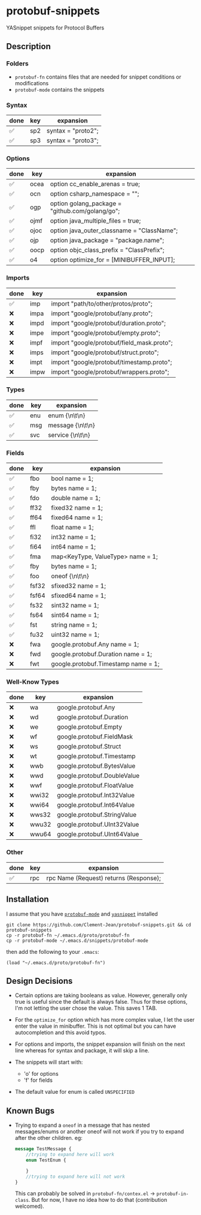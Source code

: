# protobuf-snippets

YASnippet snippets for Protocol Buffers

## Description

### Folders

- `protobuf-fn` contains files that are needed for snippet conditions or modifications
- `protobuf-mode` contains the snippets

### Syntax

| done | key | expansion |
| ---- | --- | --------- |
| :white_check_mark: | sp2 | syntax = "proto2"; |
| :white_check_mark: | sp3 | syntax = "proto3"; |

### Options

| done | key | expansion |
| ---- | --- | --------- |
| :white_check_mark: | ocea | option cc_enable_arenas = true; |
| :white_check_mark: | ocn | option csharp_namespace = ""; |
| :white_check_mark: | ogp | option golang_package = "github.com/golang/go"; |
| :white_check_mark: | ojmf | option java_multiple_files = true; |
| :white_check_mark: | ojoc | option java_outer_classname = "ClassName"; |
| :white_check_mark: | ojp | option java_package = "package.name"; |
| :white_check_mark: | oocp | option objc_class_prefix = "ClassPrefix"; |
| :white_check_mark: | o4 | option optimize_for = [MINIBUFFER_INPUT]; |

### Imports

| done | key | expansion |
| ---- | --- | --------- |
| :white_check_mark: | imp | import "path/to/other/protos/proto"; |
| :x: | impa | import "google/protobuf/any.proto"; |
| :x: | impd | import "google/protobuf/duration.proto"; |
| :x: | impe | import "google/protobuf/empty.proto"; |
| :x: | impf | import "google/protobuf/field_mask.proto"; |
| :x: | imps | import "google/protobuf/struct.proto"; |
| :x: | impt | import "google/protobuf/timestamp.proto"; |
| :x: | impw | import "google/protobuf/wrappers.proto"; |

### Types

| done | key | expansion |
| ---- | --- | --------- |
| :white_check_mark: | enu | enum {\n\t\n} |
| :white_check_mark: | msg | message {\n\t\n} |
| :white_check_mark: | svc | service {\n\t\n} |

### Fields

| done | key | expansion |
| ---- | --- | --------- |
| :white_check_mark: | fbo | bool name = 1; |
| :white_check_mark: | fby | bytes name = 1; |
| :white_check_mark: | fdo | double name = 1; |
| :white_check_mark: | ff32 | fixed32 name = 1; |
| :white_check_mark: | ff64 | fixed64 name = 1; |
| :white_check_mark: | ffl | float name = 1; |
| :white_check_mark: | fi32 | int32 name = 1; |
| :white_check_mark: | fi64 | int64 name = 1; |
| :white_check_mark: | fma | map<KeyType, ValueType> name = 1; |
| :white_check_mark: | fby | bytes name = 1; |
| :white_check_mark: | foo | oneof {\n\t\n} |
| :white_check_mark: | fsf32 | sfixed32 name = 1; |
| :white_check_mark: | fsf64 | sfixed64 name = 1; |
| :white_check_mark: | fs32 | sint32 name = 1; |
| :white_check_mark: | fs64 | sint64 name = 1; |
| :white_check_mark: | fst | string name = 1; |
| :white_check_mark: | fu32 | uint32 name = 1; |
| :x: | fwa | google.protobuf.Any name = 1; |
| :x: | fwd | google.protobuf.Duration name = 1; |
| :x: | fwt | google.protobuf.Timestamp name = 1; |

### Well-Know Types

| done | key | expansion |
| ---- | --- | --------- |
| :x: | wa | google.protobuf.Any |
| :x: | wd | google.protobuf.Duration |
| :x: | we | google.protobuf.Empty |
| :x: | wf | google.protobuf.FieldMask |
| :x: | ws | google.protobuf.Struct |
| :x: | wt | google.protobuf.Timestamp |
| :x: | wwb | google.protobuf.BytesValue |
| :x: | wwd | google.protobuf.DoubleValue |
| :x: | wwf | google.protobuf.FloatValue |
| :x: | wwi32 | google.protobuf.Int32Value |
| :x: | wwi64 | google.protobuf.Int64Value |
| :x: | wws32 | google.protobuf.StringValue |
| :x: | wwu32 | google.protobuf.UInt32Value |
| :x: | wwu64 | google.protobuf.UInt64Value |

### Other

| done | key | expansion |
| ---- | --- | --------- |
| :white_check_mark: | rpc | rpc Name (Request) returns (Response); |

## Installation

I assume that you have [`protobuf-mode`](https://github.com/protocolbuffers/protobuf/blob/main/editors/protobuf-mode.el) and [`yasnippet`](https://github.com/joaotavora/yasnippet) installed

```
git clone https://github.com/Clement-Jean/protobuf-snippets.git && cd protobuf-snippets
cp -r protobuf-fn ~/.emacs.d/proto/protobuf-fn
cp -r protobuf-mode ~/.emacs.d/snippets/protobuf-mode
```

then add the following to your `.emacs`:

```
(load "~/.emacs.d/proto/protobuf-fn")
```

## Design Decisions

- Certain options are taking booleans as value. However, generally only true is useful since the default is always false. Thus for these options, I'm not letting the user chose the value. This saves 1 TAB.
- For the `optimize_for` option which has more complex value, I let the user enter the value in minibuffer. This is not optimal but you can have autocompletion and this avoid typos.
- For options and imports, the snippet expansion will finish on the next line whereas for syntax and package, it will skip a line.

- The snippets will start with:
	- 'o' for options
	- 'f' for fields

- The default value for enum is called `UNSPECIFIED`

## Known Bugs

- Trying to expand a `oneof` in a message that has nested messages/enums or another oneof will not work if you try to expand after the other children. eg:

	```proto
	message TestMessage {
		//trying to expand here will work
		enum TestEnum {

		}
		//trying to expand here will not work
	}
	```
	This can probably be solved in `protobuf-fn/contex.el` -> `protobuf-in-class`. But for now, I have no idea how to do that (contribution welcomed).